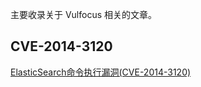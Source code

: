主要收录关于 Vulfocus 相关的文章。

## CVE-2014-3120
[ElasticSearch命令执行漏洞(CVE-2014-3120)](./CVE-2014-3120/CVE-2014-3120.md)
